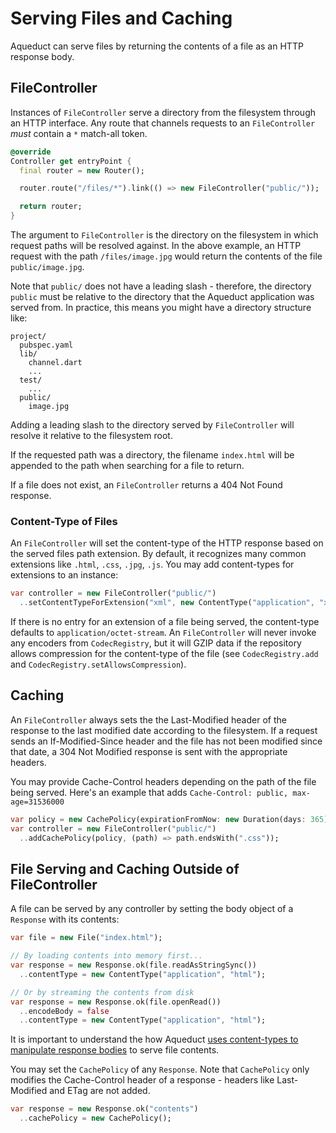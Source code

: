# Serving Files and Caching

Aqueduct can serve files by returning the contents of a file as an HTTP response body.

## FileController

Instances of `FileController` serve a directory from the filesystem through an HTTP interface. Any route that channels requests to an `FileController` *must* contain a `*` match-all token.


```dart
@override
Controller get entryPoint {
  final router = new Router();

  router.route("/files/*").link(() => new FileController("public/"));

  return router;
}
```

The argument to `FileController` is the directory on the filesystem in which request paths will be resolved against. In the above example, an HTTP request with the path `/files/image.jpg` would return the contents of the file `public/image.jpg`.

Note that `public/` does not have a leading slash - therefore, the directory `public` must be relative to the directory that the Aqueduct application was served from. In practice, this means you might have a directory structure like:

```
project/
  pubspec.yaml  
  lib/
    channel.dart
    ...
  test/
    ...
  public/
    image.jpg
```

Adding a leading slash to the directory served by `FileController` will resolve it relative to the filesystem root.

If the requested path was a directory, the filename `index.html` will be appended to the path when searching for a file to return.

If a file does not exist, an `FileController` returns a 404 Not Found response.

### Content-Type of Files

An `FileController` will set the content-type of the HTTP response based on the served files path extension. By default, it recognizes many common extensions like `.html`, `.css`, `.jpg`, `.js`. You may add content-types for extensions to an instance:

```dart
var controller = new FileController("public/")
  ..setContentTypeForExtension("xml", new ContentType("application", "xml"));
```

If there is no entry for an extension of a file being served, the content-type defaults to `application/octet-stream`. An `FileController` will never invoke any encoders from `CodecRegistry`, but it will GZIP data if the repository allows compression for the content-type of the file (see `CodecRegistry.add` and `CodecRegistry.setAllowsCompression`).

## Caching

An `FileController` always sets the the Last-Modified header of the response to the last modified date according to the filesystem. If a request sends an If-Modified-Since header and the file has not been modified since that date, a 304 Not Modified response is sent with the appropriate headers.

You may provide Cache-Control headers depending on the path of the file being served. Here's an example that adds `Cache-Control: public, max-age=31536000`

```dart
var policy = new CachePolicy(expirationFromNow: new Duration(days: 365));
var controller = new FileController("public/")
  ..addCachePolicy(policy, (path) => path.endsWith(".css"));
```

## File Serving and Caching Outside of FileController

A file can be served by any controller by setting the body object of a `Response` with its contents:

```dart
var file = new File("index.html");

// By loading contents into memory first...
var response = new Response.ok(file.readAsStringSync())
  ..contentType = new ContentType("application", "html");

// Or by streaming the contents from disk
var response = new Response.ok(file.openRead())
  ..encodeBody = false
  ..contentType = new ContentType("application", "html");
```

It is important to understand the how Aqueduct [uses content-types to manipulate response bodies](request_and_response.md) to serve file contents.

You may set the `CachePolicy` of any `Response`. Note that `CachePolicy` only modifies the Cache-Control header of a response - headers like Last-Modified and ETag are not added.

```dart
var response = new Response.ok("contents")
  ..cachePolicy = new CachePolicy();
```
